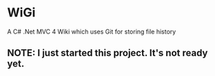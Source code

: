 WiGi
====

A C# .Net MVC 4 Wiki which uses Git for storing file history

## NOTE: I just started this project. It's not ready yet.